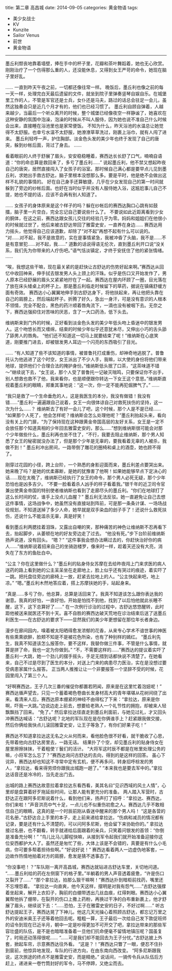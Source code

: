 title: 第二章 高昌城
date: 2014-09-05
categories: 黄金物语
tags:
- 美少女战士
- KV
- Kunzite
- Sailor Venus
- 前世
- 黄金物语
---

墨丘利颓丧地靠着墙壁，捧在手中的杯子里，花瓣和茶叶舞蹈着，她也无心欣赏。<!--more-->
刚刚治疗了一个伤得那么重的人，还没能休息，又得到女王严苛的命令，她现在脑子里好乱。

……
一直到昨天午夜之前，一切都还像往常一样。
晚饭后，墨丘利也像之前的每一天一样，处理完白天最后遗留的文件，就坐到院子里弹奏竖琴自娱自乐。在城堡里工作的人，不管是军官还是士兵，女仆还是马夫，路过的话总会驻足一会儿，虽然这独奏会只是近几个月才有的，他们也已经习惯了。
墨丘利自顾自弹着，人越来越少，当最后一个听众离开的时候，整个城堡已经像夜空一样静谧了，她喜欢在这种安静的氛围中泡澡，泡澡的时候从不叫人服侍，因为她也说不准自己什么时候会出来，直接睡在浴池里也是家常便饭。
不知为什么，昨天浴池的水温总让她觉得不太舒服。也幸亏水温不太舒服，她潦潦草草洗过，刚裹上浴巾，就有人闯了进来。
墨丘利轻呼一声，护住胸部。淡金色头发的美少年也终于发现了自己的唐突，躲到纱帐后面，背过了身去。
……

看着眼前的人终于舒展了眉头，安安稳稳睡着，赛西达长长舒了口气，喃喃自语道：“你的命总算是救回来了，多亏了墨丘利……”
说起墨丘利，他不禁又想起昨夜自己的唐突，居然直接闯入了女孩子的浴室。那时候自己满心都是要早点儿见到墨丘利，求她出手救古舒达，脑子里根本没想那么多。要是平时，他是绝不会做出这样不礼貌的事情的。
好在自己身手还算敏捷，几乎在少女发现自己的第一时间就躲到了旁边的纱帐后面。也好在当时似乎并没有人服侍她入浴，这尴尬事儿自己不提，她也不提的话，应该不会再有别人知道了。

……
女孩子的身体原来是这个样子的吗？躲在纱帐后的赛西达胸口心跳有如鼓擂，脑子里一片空白，完全忘记自己要说些什么了。
不要说如此近距离看到少女的胴体，在这之前，赛西达跟女孩儿交往的经验几乎为零。妈妈和姐姐们在他很小的时候就过世了，他后来被古舒达带回了雅雷史安，一直养在身边……
赛西达用力摇头，他觉得自己应该道歉，却除了“对不起”再想不起有什么可以说的。
“对……对不起，我不是故意的，实在是事情紧急，我被冲昏了头脑，我不是……不是有意冒犯……对不起，我……”
道歉的话说得语无伦次，直到墨丘利开口说“没关系，我们先为你带来的人疗伤吧。”语气恬淡镇定，才终于安抚住了他的紧张情绪。
……

“唉，我想这些干嘛，现在最关紧的是赶快让古舒达的伤势好起来啊。”赛西达从回忆中收回神来，伸手拭去银发男人头上颈上的汗珠。似乎是伤口又开始发作了，男人原本已经舒展的眉头又紧紧地拧在了一起。赛西达在屋内环顾了一圈，目光落在了放在床头矮桌上的杯子上。那是墨丘利临走时候留下的草药，据说在镇痛舒缓方面有奇效。
赛西达小心翼翼地伸手到古舒达身下，将他扶起来，再让他把头靠在自己的肩膀上，然后端起杯子。折腾了好久，急出一身汗，可是没有意识的人根本不领情，完全不配合，黑色的药汁顺着唇角流下，一滴也没有被咽下去。无奈之下，赛西达强抑住对苦味的厌恶，含了一大口药汤，低下头去。

维纳斯来到门外的时候，正好看到淡金色头发的美少年低头吻上昏迷中的银发男人。这个吻悠长而又缠绵，结束的时候少年似乎还意犹未尽，又伸出小巧的舌头舔了舔男人的唇角。
“他们还不知道这一切马上就要结束了呢！”维纳斯在心底笑道，刚要推门进去，却被银发男人耳边一个闪亮的东西吸引了目光。

……
“有人知道了些不该知道的事情，被普鲁托打成重伤，却神奇地逃脱了。普鲁托认为他逃进了这个时空，女王派出了不少人手，我嘛，以大使的身份将他们带来地球，提供他们个合理合法的掩护身份。”维纳斯低头抿了口茶，“这茶味道不错～”继续说下去，“女王说，那个人受了普鲁托一记破灭喘鸣，只要保证你不出手，别人想救也救不了他，我来看你，也是顺便跟你转达一下女王这个意思。”维纳斯直视着墨丘利的眼睛，郑重其事地说：“这一次，你一定不能再犯倔脾气了。”
……

“我只是救了一个生命垂危的人，这是我医生的本分，我没有做错！我没有错……”墨丘利一遍遍跟自己说着，女王一向很体谅自己对救死扶伤的坚持，这一次为什么……？
维纳斯去了有好一会儿了吧，这个时候，那个人是不是已经……
“如果那个人死了，他会怎样呢？维纳斯会怎么处理他呢？”墨丘利抬起头来，看向没有关上的门扉，“为了保持现在这种跟黄金帝国高层的友好关系，女王是一定不会放任那个知道真相的少年回去雅雷史安的，那么……”想到维纳斯很可能会对那个少年做些什么，墨丘利再也坐不住了，“不行，我要去阻止维纳斯，那个男人知悉了女王的秘密就没办法了，但是那个少年是无辜的，要我看着无辜的人被杀，我做不到！”
墨丘利冲出房间，一路带倒了雕花的圈椅和桌上的酒壶，她也顾不得了。

刚穿过花园的小径，跨上台阶，一个熟悉的身影迎面而来，墨丘利差点要哭出来。她来晚了吗？是她的优柔寡断，是她的犹豫害了他啊！如果她能够早点下定决心的话……现在太晚了，维纳斯已经执行了女王的命令，那个男人必死无疑，那个少年恐怕也是凶多吉少。
“不要一脸看着杀人凶手的样子看着我。”银千年的近卫司令官兼出使黄金帝国的特别使者维纳斯也看到了走廊尽头的墨丘利。“你们在地球打了这么长时间的仗，谁手上没点儿血腥？”
墨丘利无法反驳。她一直避免让自己去想这件事情，这场战争中，她虽然没有直接站到阵前，可是那一条条计谋、一场场战役规划，不知道送掉了多少人命，她早就是双手染血的刽子手了！还说什么救死扶伤，还说什么不能滥杀无辜，真是好笑！

看到墨丘利两腮挂着泪珠，又露出自嘲的笑，那种痛苦的神色让维纳斯不忍再看下去，抬起脚步，从萎顿在地的好友旁边走了过去。 “他没有死。”步下台阶前维纳斯扬声说道，没有回头。
“嗯？”
“这件事我会想办法瞒过去的，你赶快治好你的病人……”维纳斯说着招来自己的坐骑迦楼罗，像来时一样，趁着天还没有大亮，消失在了东方的鱼肚白中。


“公主？你在这里做什么？”墨丘利的贴身侍女苏摩在去给昨夜闯上门来求医的病人送药的路上看到她的公主呆呆坐在走廊地上，脸上似乎还有哭过的痕迹，着实吓了一跳。把托盘往旁边的廊椅上一放，赶紧去拉地上的人。“公主快起来吧，地上凉。”
“嗯。”墨丘利木然地答应着，搭上苏摩扶她的手，站起身来。


“真是……多亏了你，他总算，总算是活回来了。我真不知道该怎么跟你表达我的谢意。我真的好怕，一直好怕，开始是怕找不到他，找到了以后怕他就此长睡不醒，这下，这下总算好了……”  在一次例行诊治的过程中，古舒达悠悠醒转，此时距他被送来就医还不到十天。喜不自胜的赛西达破天荒地在诊治结束后送了送墨丘利医生——在古舒达的要求下——显然我们的美少年更想留在那位年长者身边。

漫步在廊间园内，嗅着被太阳晒得愈发浓郁的花香，从来专心学术不谙世事的神医有些熏熏欲醉，脸颊不知是不是被花色所染，也有了种别样的嫣红。
“墨丘利先生，我真不知道该怎么报答你，要不这样，我替你做三件事，不管是什么事情，就算是拼了命，我也一定为你做到。”
“不，不需要这样的……”赛西达的提议着实吓了墨丘利一大跳，她一个劲儿的摆手摇头，手足无措到话都快说不清楚了。在她看来，自己不过是尽到了医生的本分，对送上门来的病患尽力医治，实在是没想过要受病患家属什么报答。
正当两人推推让让一个非要报答一个坚辞不受的时候，花园里闯入了第三个人。

“好啊赛西达，王子几次三番的催促你都置若罔闻，原来是在这里忙着泡妞呢！”
赛西达循声望去，只见一个蓄着褐色卷曲长发身材高大的青年堪堪从花树间绕了出来。看清来人后，赛西达原本绷紧的神经不由得松了下来：“拿拉达，原来是你啊，吓我一大跳。”边说边走上前去，想要给老熟人一个礼节性的拥抱，却被来人轻飘飘挡了回来。
“免了。”
然后拿拉达径直走到墨丘利面前，与她见过礼，才又回头冲赛西达喊话：“古舒达呢？北地的军队现在是在你俩谁手上？赶紧跟我做交接，然后你俩给我快点儿滚回雅雷史安，让王子等急了，有你们好果子吃！”

赛西达不知道拿拉达这无名之火从何而来，看他脸色很不好看，就干脆收了心思，先带着他向古舒达房里去，一路无话。
结果扑了个空，却见墨丘利的贴身侍女在屋里擦擦抹抹，干着粗使丫鬟们的活计。
“大将军这时辰不都是在帐里处理公务的嘛，小将军怎么忘了？”赛西达询问古舒达的去向，得到的是这样的回答。
虽心下诧异，赛西达却也知这不寻常中定有玄机，便不再多问，转身招呼棕发的男人，“拿拉达，看来得劳烦你跟我出城跑一趟了。”
“本来我也是要去军中的。”拿拉达话音还是冷冷的，当先走出门去。

出城的路上赛西达故意拉着拿拉达东看西看，美其名曰“见识西域的风土人情”，心里却是盘算着好歹拖延些时间，让那人能有更充分的准备。
两人踏入军营时，古舒达正在跟阿多尼斯说着什么，看到他们来，扬声打了招呼：“拿拉达、赛西达，你们来啦！”声音洪亮中气十足，一点儿也不似重伤初愈之人。赛西达几乎不敢相信自己的眼睛，这真的是一个时辰前刚从昏迷中醒来的那个男人吗！
“这是各营的花名册，”古舒达合上手里的本子，走上前来递给拿拉达，“伤病和减员的情况都有记录，要是还有什么不清楚的，可以问阿多尼斯，他会留下来协助你的。”
拿拉达接过名册，也不翻看，转手就递给后面跟着的亲兵，只笑着问银发的首领：“你倒是准备充分啊！”
“鸟儿比马儿脚程快嘛，从接到军令起我们就开始准备迎接你这位安西都护大人了。虽然还是匆忙了些，大体上该是不会错的，真要是有什么小毛病，你可要多帮着担待些啊。”
“好说好说！”
赛西达看着两人一边虚伪地客套，一边故作热情地拍着对方的肩膀，愈发是猜不透事态了。


“你没事吧！？”车队刚一离开高昌城，赛西达就钻进古舒达车里，关切地问道。
“……墨丘利给的药在左侧窗下的格子里。”半躺着的男人声音透着疲惫，“许是伤口又裂开了……”
“那个拿拉达，拍那么狠干嘛啊！”赛西达扑到暗柜前找药，嘴里还不忘埋怨着。
“拿拉达一向直爽，他今天这样，摆明是对我有怨气……”古舒达强撑着坐起来，解开上衣扣子，胸前的白绷带透出几丝血痕，红得刺眼。赛西达小心翼翼帮他拆了绷带，在裂开的伤口上撒上药粉，再换过干净的白布重新裹上，他才舒展了眉头，继续说下去：“……恐怕，王子在雅雷史安的日子，不好过啊……”
听古舒达提起王子，赛西达晃了下神儿。他这几天光操心着照顾古舒达，都忘记万里之外的安迪米奥王子还等着他回去呢。粗粗一算，王子最后一次给自己发下敦促班师的诏令到现在已近半月，朝中一定是吵得更加不可开交了吧，拿拉达带来的那些军容壮盛的队伍，是不是也暗暗准备着一旦他们抗命便毫不留情地镇压呢？国虽复了，时局还动荡得很呢……
“……可是我们却不能回去为王子分忧。”古舒达披上外套，掀起车帘，示意赛西达往外看。
“这是？！”赛西达只瞥了一眼，便忍不住扑到窗前，他惊异地发现，车队的行进方向，在由东南向西改变。
“阿多尼斯跟我说，这次旅途的终点不是雅雷史安，而是精绝。”
说话间，一骑传令兵从队伍后方赶上，递进来一卷竹筒封好的军令，马不停蹄，又绝尘而去。